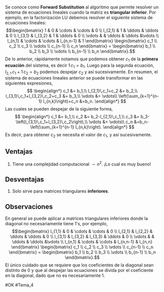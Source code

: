 Se conoce como **Forward Substitution** al algoritmo que permite resolver un sistema de ecuaciones lineales cuando la matriz es **triangular inferior**. Por ejemplo, en la factorización LU debemos resolver el siguiente sistema de ecuaciones lineales:$$\begin{bmatrix}
        	1 & 0 & \cdots & \cdots & 0 \\
        	l_{2,1} & 1 & \ddots & \ddots & 0 \\
        	l_{3,1} & l_{3,2} & 1 & \ddots & 0 \\
        	\vdots & & \ddots & \ddots &\vdots  \\
        	l_{n,1} & \cdots & \cdots & l_{n,n-1} & 1
        \end{bmatrix}
        \begin{bmatrix}
        	c_1 \\
        	c_2 \\
        	c_3 \\
        	\vdots \\
        	c_{n-1} \\
        	c_n
        \end{bmatrix}
        =
        \begin{bmatrix}
        	b_1 \\
        	b_2 \\
        	b_3 \\
        	\vdots \\
        	b_{n-1} \\
        	b_n
        \end{bmatrix}.$$
De lo anterior, rápidamente notamos que podemos obtener $c_1$ de la **primera ecuación** del sistema, es decir $1\,c_1=b_1$. Luego para la segunda ecuación, $l_{2,1}\,c_1+1\,c_2=b_2$ podemos despejar $c_2$ y así sucesivamente. En resumen, el sistema de ecuaciones lineales anterior se puede transformar en las siguientes expresiones,$$
\begin{align*}
c_1 &= b_1,\\
l_{2,1}\,c_1+c_2 &= b_2,\\
l_{3,1}\,c_1+l_{3,2}\,c_2+c_3 &= b_3,\\
\vdots &= \vdots\\
\left(\sum_{k=1}^{n-1} l_{n,k}\right)+c_n &=b_n.
\end{align*}
$$ Las cuales se pueden despejar de la siguiente forma,$$
\begin{align*}
c_1 &= b_1,\\
c_2 &= b_2-l_{2,1}\,c_1,\\
c_3 &= b_3-\left(l_{3,1}\,c_1+l_{3,2}\,c_2\right),\\
\vdots &= \vdots\\
c_n &=b_n-\left(\sum_{k=1}^{n-1} l_{n,k}\right).
\end{align*}
$$ Es decir, para obtener $c_2$ se necesita el valor de $c_1$, y así sucesivamente.

## Ventajas
1. Tiene una complejidad computacional $\sim n^2$. ¡Lo cual es muy bueno!
## Desventajas
1. Solo sirve para matrices triangulares **inferiores**.

## Observaciones
En general se puede aplicar a matrices triangulares inferiores donde la diagonal no necesariamente tiene $1$'s, por ejemplo,$$\begin{bmatrix}
        	l_{1,1} & 0 & \cdots & \cdots & 0 \\
        	l_{2,1} & l_{2,2} & \ddots & \ddots & 0 \\
        	l_{3,1} & l_{3,2} & l_{3,3} & \ddots & 0 \\
        	\vdots & & \ddots & \ddots &\vdots  \\
        	l_{n,1} & \cdots & \cdots & l_{n,n-1} & l_{n,n}
        \end{bmatrix}
        \begin{bmatrix}
        	c_1 \\
        	c_2 \\
        	c_3 \\
        	\vdots \\
        	c_{n-1} \\
        	c_n
        \end{bmatrix}
        =
        \begin{bmatrix}
        	b_1 \\
        	b_2 \\
        	b_3 \\
        	\vdots \\
        	b_{n-1} \\
        	b_n
        \end{bmatrix}.$$ El único cuidado que se requiere que los coeficientes de la diagonal sean distinto de $0$ y que al despejar las ecuaciones se divida por el coeficiente en la diagonal, dado que no es necesariamente 1.

#OK
#Tema_4